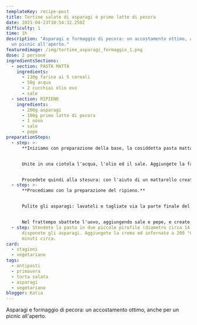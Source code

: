 ```yaml
---
templateKey: recipe-post
title: Tortine salate di asparagi e primo latte di pecora
date: 2021-04-23T10:54:32.250Z
difficulty: 1
time: 1h
description: "Asparagi e formaggio di pecora: un accostamento ottimo, anche per
  un picnic all'aperto."
featuredimage: /img/tortine_asparagi_formaggio_1.png
dose: 2 persone
ingredientsSections:
  - section: PASTA MATTA
    ingredients:
      - 110g farina ai 5 cereali
      - 50g acqua
      - 2 cucchiai olio evo
      - sale
  - section: RIPIENO
    ingredients:
      - 200g asparagi
      - 100g primo latte di pecora
      - 1 uovo
      - sale
      - pepe
preparationSteps:
  - step: >-
      **Iniziamo con preparazione della base, la cosiddetta pasta matta.**


      Unite in una ciotola l'acqua, l'olio ed il sale. Aggiungete la farina ed amalgamate tutti gli ingredienti, con l'aiuto delle mani, fino ad ottenere un panetto liscio ed abbastanza morbido. Dividete l'impasto in due parti uguali e lasciatele riposare per circa 20 minuti, coprendole con un canovaccio.


      Procedete quindi alla stesura: con l'aiuto di un mattarello create due dischi del diametro di circa 18 cm.
  - step: >-
      **Procediamo con la preparazione del ripieno.**


      Pulite gli asparagi: lavateli e tagliate via la parte finale del gambo, più legnosa. Cuoceteli in abbondante acqua bollente per circa 10 minuti. Scolateli quando saranno morbidi ma ancora al dente.


      Nel frattempo sbattete l'uovo, aggiungendo sale e pepe, e create una "crema" incorporando il primo latte.
  - step: Stendete la pasta in due piccole pirofile (diametro circa 14 cm) e
      disponete gli asparagi. Aggiungete la crema ed infornate a 200 °C per 15
      minuti circa.
card:
  - stagioni
  - vegetariano
tags:
  - antipasti
  - primavera
  - torta salata
  - asparagi
  - vegetariano
blogger: Katia
---
```

Asparagi e formaggio di pecora: un accostamento ottimo, anche per un picnic all'aperto.